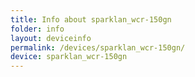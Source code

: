 ```yaml
---
title: Info about sparklan_wcr-150gn
folder: info
layout: deviceinfo
permalink: /devices/sparklan_wcr-150gn/
device: sparklan_wcr-150gn
---
```


